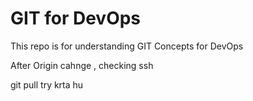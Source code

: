# GIT for DevOps


This repo is for understanding GIT Concepts for DevOps

After Origin cahnge , checking ssh

git pull try krta hu

